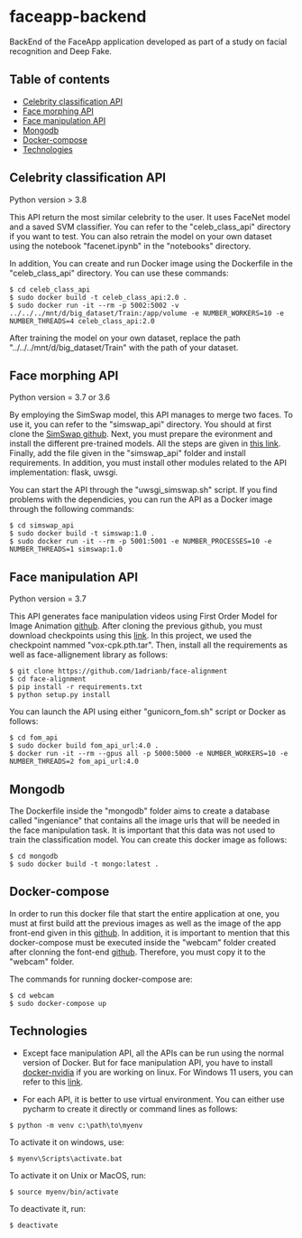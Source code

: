 # faceapp-backend
BackEnd of the FaceApp application developed as part of a study on facial recognition and Deep Fake.

## Table of contents
* [Celebrity classification API](#celebrity-classification-api)
* [Face morphing API](#face-morphing-api)
* [Face manipulation API](#face-manipulation-api)
* [Mongodb](#mongodb)
* [Docker-compose](#docker-compose)
* [Technologies](#technologies)

## Celebrity classification API
Python version > 3.8

This API return the most similar celebrity to the user. It uses FaceNet model and a saved SVM classifier. You can refer to the "celeb_class_api" directory if you want to test. You can also retrain the model on your own dataset using the notebook "facenet.ipynb" in the "notebooks" directory. 

In addition, You can create and run Docker image using the Dockerfile in the "celeb_class_api" directory.  You can use these commands:

```
$ cd celeb_class_api
$ sudo docker build -t celeb_class_api:2.0 .
$ sudo docker run -it --rm -p 5002:5002 -v ../../../mnt/d/big_dataset/Train:/app/volume -e NUMBER_WORKERS=10 -e NUMBER_THREADS=4 celeb_class_api:2.0
```
After training the model on your own dataset, replace the path "../../../mnt/d/big_dataset/Train" with the path of your dataset.

## Face morphing API
Python version = 3.7 or 3.6

By employing the SimSwap model, this API manages to merge two faces. To use it, you can refer to the "simswap_api" directory. You should at first clone the [SimSwap github](https://github.com/neuralchen/SimSwap). Next, you must prepare the evironment and install the different pre-trained models. All the steps are given in [this link](https://github.com/neuralchen/SimSwap/blob/main/docs/guidance/preparation.md). Finally, add the file given in the "simswap_api" folder and install requirements. In addition, you must install other modules related to the API implementation: flask, uwsgi.

You can start the API through the "uwsgi_simswap.sh" script.
If you find problems with the dependicies, you can run the API as a Docker image through the following commands:

```
$ cd simswap_api
$ sudo docker build -t simswap:1.0 .
$ sudo docker run -it --rm -p 5001:5001 -e NUMBER_PROCESSES=10 -e NUMBER_THREADS=1 simswap:1.0
```
## Face manipulation API
Python version = 3.7

This API generates face manipulation videos using First Order Model for Image Animation [github](https://github.com/AliaksandrSiarohin/first-order-model). After cloning the previous github, you must download checkpoints using this [link](https://drive.google.com/drive/folders/1PyQJmkdCsAkOYwUyaj_l-l0as-iLDgeH). In this project, we used the checkpoint nammed "vox-cpk.pth.tar". Then, install all the requirements as well as face-allignement library as follows:
```
$ git clone https://github.com/1adrianb/face-alignment
$ cd face-alignment
$ pip install -r requirements.txt
$ python setup.py install
```

You can launch the API using either "gunicorn_fom.sh" script or Docker as follows:

```
$ cd fom_api
$ sudo docker build fom_api_url:4.0 .
$ docker run -it --rm --gpus all -p 5000:5000 -e NUMBER_WORKERS=10 -e NUMBER_THREADS=2 fom_api_url:4.0
```

## Mongodb
The Dockerfile inside the "mongodb" folder aims to create a database called "ingeniance" that contains all the image urls that will be needed in the face manipulation task. It is important that this data was not used to train the classification model. You can create this docker image as follows:

```
$ cd mongodb
$ sudo docker build -t mongo:latest .
```

## Docker-compose

In order to run this docker file that start the entire application at one, you must at first build att the previous images as well as the image of the app front-end given in this [github](https://github.com/inpulse-tv/webcam). In addition, it is important to mention that this docker-compose must be executed inside the "webcam" folder created after clonning the font-end [github](https://github.com/inpulse-tv/webcam). Therefore, you must copy it to the "webcam" folder.

The commands for running docker-compose are:

```
$ cd webcam
$ sudo docker-compose up
```

## Technologies
* Except face manipulation API, all the APIs can be run using the normal version of Docker. But for face manipulation API, you have to install [docker-nvidia](https://docs.nvidia.com/datacenter/cloud-native/container-toolkit/install-guide.html) if you are working on linux. For Windows 11 users, you can refer to this [link](https://docs.nvidia.com/cuda/wsl-user-guide/index.html). 

* For each API, it is better to use virtual environment. You can either use pycharm to create it directly or command lines as follows:

```
$ python -m venv c:\path\to\myenv
```
To activate it on windows, use:

```
$ myenv\Scripts\activate.bat
```
To activate it on Unix or MacOS, run:

```
$ source myenv/bin/activate
```
To deactivate it, run:
```
$ deactivate
```